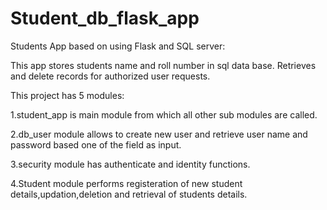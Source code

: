 # Student_db_flask_app
Students App based on using Flask and SQL server:

This app stores students name and roll number in sql data base. 
Retrieves and delete records for authorized user requests.

This project has 5 modules:

1.student_app is main module from which all other sub modules are called. 

2.db_user module allows to create new user and retrieve user name and password based one of the field as input.

3.security module has authenticate and identity functions.

4.Student module performs registeration of new student details,updation,deletion and retrieval of students details.
